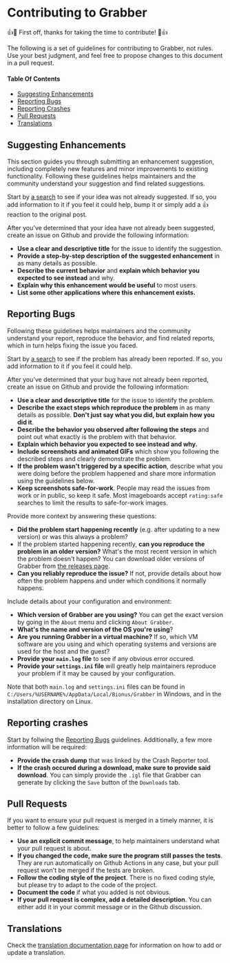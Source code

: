 # Contributing to Grabber

:+1::tada: First off, thanks for taking the time to contribute! :tada::+1:

The following is a set of guidelines for contributing to Grabber, not rules. Use your best judgment, and feel free to propose changes to this document in a pull request.

#### Table Of Contents

  * [Suggesting Enhancements](#suggesting-enhancements)
  * [Reporting Bugs](#reporting-bugs)
  * [Reporting Crashes](#reporting-crashes)
  * [Pull Requests](#pull-requests)
  * [Translations](#translations)

## Suggesting Enhancements

This section guides you through submitting an enhancement suggestion, including completely new features and minor improvements to existing functionality. Following these guidelines helps maintainers and the community understand your suggestion and find related suggestions.

Start by [a search](https://github.com/Bionus/imgbrd-grabber/issues?q=is%3Aissue) to see if your idea was not already suggested. If so, you add information to it if you feel it could help, bump it or simply add a :+1: reaction to the original post.

After you've determined that your idea have not already been suggested, create an issue on Github and provide the following information:

* **Use a clear and descriptive title** for the issue to identify the suggestion.
* **Provide a step-by-step description of the suggested enhancement** in as many details as possible.
* **Describe the current behavior** and **explain which behavior you expected to see instead** and why.
* **Explain why this enhancement would be useful** to most users.
* **List some other applications where this enhancement exists.**

## Reporting Bugs

Following these guidelines helps maintainers and the community understand your report, reproduce the behavior, and find related reports, which in turn helps fixing the issue you faced.

Start by [a search](https://github.com/Bionus/imgbrd-grabber/issues?q=is%3Aissue) to see if the problem has already been reported. If so, you add information to it if you feel it could help.

After you've determined that your bug have not already been reported, create an issue on Github and provide the following information:

* **Use a clear and descriptive title** for the issue to identify the problem.
* **Describe the exact steps which reproduce the problem** in as many details as possible. **Don't just say what you did, but explain how you did it**.
* **Describe the behavior you observed after following the steps** and point out what exactly is the problem with that behavior.
* **Explain which behavior you expected to see instead and why.**
* **Include screenshots and animated GIFs** which show you following the described steps and clearly demonstrate the problem.
* **If the problem wasn't triggered by a specific action**, describe what you were doing before the problem happened and share more information using the guidelines below.
* **Keep screenshots safe-for-work**. People may read the issues from work or in public, so keep it safe. Most imageboards accept `rating:safe` searches to limit the results to safe-for-work images.

Provide more context by answering these questions:

* **Did the problem start happening recently** (e.g. after updating to a new version) or was this always a problem?
* If the problem started happening recently, **can you reproduce the problem in an older version?** What's the most recent version in which the problem doesn't happen? You can download older versions of Grabber from [the releases page](https://github.com/Bionus/Grabber/releases).
* **Can you reliably reproduce the issue?** If not, provide details about how often the problem happens and under which conditions it normally happens.

Include details about your configuration and environment:

* **Which version of Grabber are you using?** You can get the exact version by going in the `About` menu and clicking `About Grabber`.
* **What's the name and version of the OS you're using**?
* **Are you running Grabber in a virtual machine?** If so, which VM software are you using and which operating systems and versions are used for the host and the guest?
* **Provide your `main.log` file** to see if any obvious error occured.
* **Provide your `settings.ini` file** will greatly help maintainers reproduce your problem if it may be caused by your configuration.

Note that both `main.log` and `settings.ini` files can be found in `C:/Users/%USERNAME%/AppData/Local/Bionus/Grabber` in Windows, and in the installation directory on Linux.

## Reporting crashes

Start by follwing the [Reporting Bugs](#reporting-bugs) guidelines. Additionally, a few more information will be required:

* **Provide the crash dump** that was linked by the Crash Reporter tool.
* **If the crash occured during a download, make sure to provide said download**. You can simply provide the `.igl` file that Grabber can generate by clicking the `Save` button of the `Downloads` tab.

## Pull Requests

If you want to ensure your pull request is merged in a timely manner, it is better to follow a few guidelines:

* **Use an explicit commit message**, to help maintainers understand what your pull request is about.
* **If you changed the code, make sure the program still passes the tests**. They are run automatically on Github Actions in any case, but your pull request won't be merged if the tests are broken.
* **Follow the coding style of the project**. There is no fixed coding style, but please try to adapt to the code of the project.
* **Document the code** if what you added is not obvious.
* **If your pull request is complex, add a detailed description**. You can either add it in your commit message or in the Github discussion.

## Translations

Check the [translation documentation page](https://www.bionus.org/imgbrd-grabber/docs/plugins/translation.html) for information on how to add or update a translation.